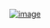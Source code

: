 [![image](https://user-images.githubusercontent.com/11422365/147926775-39dacab8-7808-4898-b21b-53f889ef765b.png)](https://leetcode.com/problems/pairs-of-songs-with-total-durations-divisible-by-60/)
